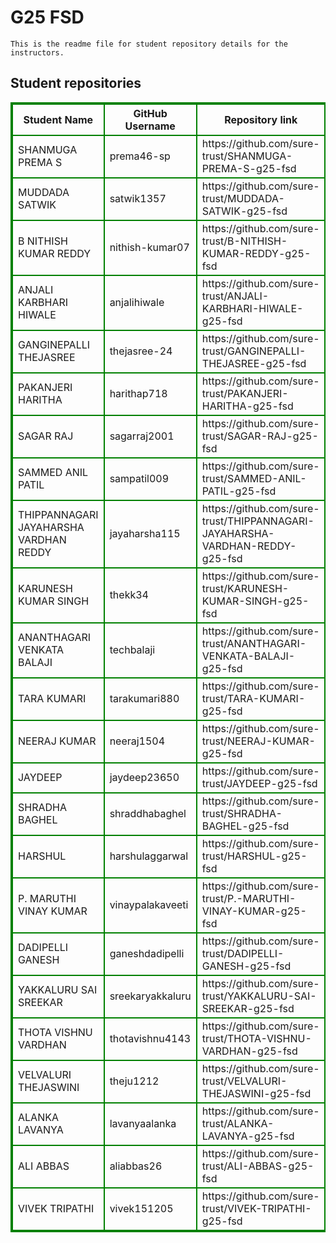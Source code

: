 # G25 FSD
    This is the readme file for student repository details for the instructors.
## Student repositories 
<table style="border : 2px solid green; width:100%;">
<tr >
<th style="border : 2px solid green;">Student Name</th>
<th style="border : 2px solid green;">GitHub Username</th>
<th style="border : 2px solid green;">Repository link</th>
</tr>
<tr style="border : 2px solid green;">
<td style="border : 2px solid green;">SHANMUGA PREMA S</td> 

<td style="border : 2px solid green;">prema46-sp</td> 

<td style="border : 2px solid green;">https://github.com/sure-trust/SHANMUGA-PREMA-S-g25-fsd</td> 
</tr>

<tr style="border : 2px solid green;">
<td style="border : 2px solid green;">MUDDADA SATWIK</td> 

<td style="border : 2px solid green;">satwik1357</td> 

<td style="border : 2px solid green;">https://github.com/sure-trust/MUDDADA-SATWIK-g25-fsd</td> 
</tr>

<tr style="border : 2px solid green;">
<td style="border : 2px solid green;">B NITHISH KUMAR REDDY</td> 

<td style="border : 2px solid green;">nithish-kumar07</td> 

<td style="border : 2px solid green;">https://github.com/sure-trust/B-NITHISH-KUMAR-REDDY-g25-fsd</td> 
</tr>

<tr style="border : 2px solid green;">
<td style="border : 2px solid green;">ANJALI KARBHARI HIWALE</td> 

<td style="border : 2px solid green;">anjalihiwale</td> 

<td style="border : 2px solid green;">https://github.com/sure-trust/ANJALI-KARBHARI-HIWALE-g25-fsd</td> 
</tr>

<tr style="border : 2px solid green;">
<td style="border : 2px solid green;">GANGINEPALLI THEJASREE</td> 

<td style="border : 2px solid green;">thejasree-24</td> 

<td style="border : 2px solid green;">https://github.com/sure-trust/GANGINEPALLI-THEJASREE-g25-fsd</td> 
</tr>

<tr style="border : 2px solid green;">
<td style="border : 2px solid green;">PAKANJERI HARITHA</td> 

<td style="border : 2px solid green;">harithap718</td> 

<td style="border : 2px solid green;">https://github.com/sure-trust/PAKANJERI-HARITHA-g25-fsd</td> 
</tr>

<tr style="border : 2px solid green;">
<td style="border : 2px solid green;">SAGAR RAJ</td> 

<td style="border : 2px solid green;">sagarraj2001</td> 

<td style="border : 2px solid green;">https://github.com/sure-trust/SAGAR-RAJ-g25-fsd</td> 
</tr>

<tr style="border : 2px solid green;">
<td style="border : 2px solid green;">SAMMED ANIL PATIL</td> 

<td style="border : 2px solid green;">sampatil009</td> 

<td style="border : 2px solid green;">https://github.com/sure-trust/SAMMED-ANIL-PATIL-g25-fsd</td> 
</tr>

<tr style="border : 2px solid green;">
<td style="border : 2px solid green;">THIPPANNAGARI JAYAHARSHA VARDHAN REDDY</td> 

<td style="border : 2px solid green;">jayaharsha115</td> 

<td style="border : 2px solid green;">https://github.com/sure-trust/THIPPANNAGARI-JAYAHARSHA-VARDHAN-REDDY-g25-fsd</td> 
</tr>

<tr style="border : 2px solid green;">
<td style="border : 2px solid green;">KARUNESH KUMAR SINGH</td> 

<td style="border : 2px solid green;">thekk34</td> 

<td style="border : 2px solid green;">https://github.com/sure-trust/KARUNESH-KUMAR-SINGH-g25-fsd</td> 
</tr>

<tr style="border : 2px solid green;">
<td style="border : 2px solid green;">ANANTHAGARI VENKATA BALAJI</td> 

<td style="border : 2px solid green;">techbalaji</td> 

<td style="border : 2px solid green;">https://github.com/sure-trust/ANANTHAGARI-VENKATA-BALAJI-g25-fsd</td> 
</tr>

<tr style="border : 2px solid green;">
<td style="border : 2px solid green;">TARA KUMARI</td> 

<td style="border : 2px solid green;">tarakumari880</td> 

<td style="border : 2px solid green;">https://github.com/sure-trust/TARA-KUMARI-g25-fsd</td> 
</tr>

<tr style="border : 2px solid green;">
<td style="border : 2px solid green;">NEERAJ KUMAR</td> 

<td style="border : 2px solid green;">neeraj1504</td> 

<td style="border : 2px solid green;">https://github.com/sure-trust/NEERAJ-KUMAR-g25-fsd</td> 
</tr>

<tr style="border : 2px solid green;">
<td style="border : 2px solid green;">JAYDEEP</td> 

<td style="border : 2px solid green;">jaydeep23650</td> 

<td style="border : 2px solid green;">https://github.com/sure-trust/JAYDEEP-g25-fsd</td> 
</tr>

<tr style="border : 2px solid green;">
<td style="border : 2px solid green;">SHRADHA BAGHEL</td> 

<td style="border : 2px solid green;">shraddhabaghel</td> 

<td style="border : 2px solid green;">https://github.com/sure-trust/SHRADHA-BAGHEL-g25-fsd</td> 
</tr>

<tr style="border : 2px solid green;">
<td style="border : 2px solid green;">HARSHUL</td> 

<td style="border : 2px solid green;">harshulaggarwal</td> 

<td style="border : 2px solid green;">https://github.com/sure-trust/HARSHUL-g25-fsd</td> 
</tr>

<tr style="border : 2px solid green;">
<td style="border : 2px solid green;">P. MARUTHI VINAY KUMAR</td> 

<td style="border : 2px solid green;">vinaypalakaveeti</td> 

<td style="border : 2px solid green;">https://github.com/sure-trust/P.-MARUTHI-VINAY-KUMAR-g25-fsd</td> 
</tr>

<tr style="border : 2px solid green;">
<td style="border : 2px solid green;">DADIPELLI GANESH</td> 

<td style="border : 2px solid green;">ganeshdadipelli</td> 

<td style="border : 2px solid green;">https://github.com/sure-trust/DADIPELLI-GANESH-g25-fsd</td> 
</tr>

<tr style="border : 2px solid green;">
<td style="border : 2px solid green;">YAKKALURU SAI SREEKAR</td> 

<td style="border : 2px solid green;">sreekaryakkaluru</td> 

<td style="border : 2px solid green;">https://github.com/sure-trust/YAKKALURU-SAI-SREEKAR-g25-fsd</td> 
</tr>

<tr style="border : 2px solid green;">
<td style="border : 2px solid green;">THOTA VISHNU VARDHAN</td> 

<td style="border : 2px solid green;">thotavishnu4143</td> 

<td style="border : 2px solid green;">https://github.com/sure-trust/THOTA-VISHNU-VARDHAN-g25-fsd</td> 
</tr>

<tr style="border : 2px solid green;">
<td style="border : 2px solid green;">VELVALURI THEJASWINI</td> 

<td style="border : 2px solid green;">theju1212</td> 

<td style="border : 2px solid green;">https://github.com/sure-trust/VELVALURI-THEJASWINI-g25-fsd</td> 
</tr>

<tr style="border : 2px solid green;">
<td style="border : 2px solid green;">ALANKA LAVANYA</td> 

<td style="border : 2px solid green;">lavanyaalanka</td> 

<td style="border : 2px solid green;">https://github.com/sure-trust/ALANKA-LAVANYA-g25-fsd</td> 
</tr>

<tr style="border : 2px solid green;">
<td style="border : 2px solid green;">ALI ABBAS</td> 

<td style="border : 2px solid green;">aliabbas26</td> 

<td style="border : 2px solid green;">https://github.com/sure-trust/ALI-ABBAS-g25-fsd</td> 
</tr>

<tr style="border : 2px solid green;">
<td style="border : 2px solid green;">VIVEK TRIPATHI</td> 

<td style="border : 2px solid green;">vivek151205</td> 

<td style="border : 2px solid green;">https://github.com/sure-trust/VIVEK-TRIPATHI-g25-fsd</td> 
</tr>
